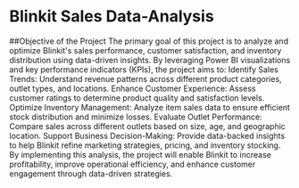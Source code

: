 # Blinkit Sales Data-Analysis
##Objective of the Project
The primary goal of this project is to analyze and optimize Blinkit's sales performance, customer satisfaction, and inventory distribution using data-driven insights. By leveraging Power BI visualizations and key performance indicators (KPIs), the project aims to:
Identify Sales Trends: Understand revenue patterns across different product categories, outlet types, and locations.
Enhance Customer Experience: Assess customer ratings to determine product quality and satisfaction levels.
Optimize Inventory Management: Analyze item sales data to ensure efficient stock distribution and minimize losses.
Evaluate Outlet Performance: Compare sales across different outlets based on size, age, and geographic location.
Support Business Decision-Making: Provide data-backed insights to help Blinkit refine marketing strategies, pricing, and inventory stocking.
By implementing this analysis, the project will enable Blinkit to increase profitability, improve operational efficiency, and enhance customer engagement through data-driven strategies.
